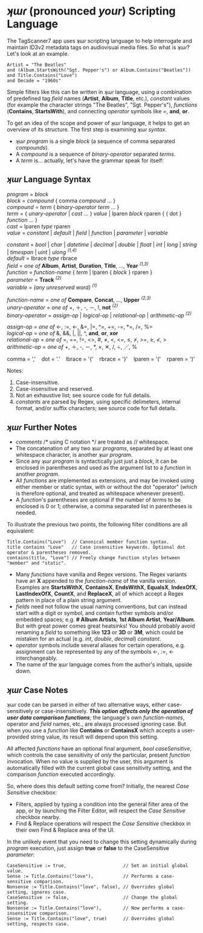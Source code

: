 ﻿# _ʞɯɾ_ (pronounced _your_) Scripting Language  

The TagScanner7 app uses _ʞɯɾ_ scripting language to help interrogate and maintain ID3v2 metadata tags on audiovisual media files. So what is _ʞɯɾ_? Let's look at an example.  

    Artist = "The Beatles"
    and (Album.StartsWith("Sgt. Pepper's") or Album.Contains("Beatles"))
    and Title.Contains("Love")
    and Decade = "1960s"

Simple filters like this can be written in _ʞɯɾ_ language, using a combination of predefined tag _field_ names (**Artist**, **Album**, **Title**, etc.), _constant_ values (for example the character strings "The Beatles", "Sgt. Pepper's"), _functions_ (**Contains**, **StartsWith**), and connecting _operator_ symbols like =, **and**, **or**.  

To get an idea of the scope and power of _ʞɯɾ_ language, it helps to get an overview of its structure. The first step is examining _ʞɯɾ_ _syntax_.  

- _ʞɯɾ_ _program_ is a single _block_ (a sequence of comma separated _compounds_).  
- A _compound_ is a sequence of _binary-operator_ separated _terms_.  
- A _term_ is... actually, let's have the grammar speak for itself:  

## _ʞɯɾ_ Language Syntax  

_program_ = _block_  
_block_ = _compound_ \{ comma _compound_ ... \}  
_compound_ = _term_ \{ _binary-operator_ _term_ ... \}  
_term_ = \{ _unary-operator_ | _cast_ ... \} _value_ | lparen _block_ rparen \{ \{ dot \} _function_ ... \}  
_cast_ = lparen _type_ rparen  
_value_ = _constant_ | _default_ | _field_ | _function_ | _parameter_ | _variable_  

_constant_ = _bool_ | _char_ | _datetime_ | _decimal_ | _double_ | _float_ | _int_ | _long_ | _string_ | _timespan_ | _uint_ | _ulong_ <sup>_(1,4)_</sup>  
_default_ = lbrace _type_ rbrace  
_field_ = _one of_ **Album**, **Artist**, **Duration**, **Title**, ..., **Year** <sup>_(1,3)_</sup>  
_function_ = _function-name_ \{ _term_ | lparen \{ _block_ \} rparen \}  
_parameter_ = **Track** <sup>_(2)_</sup>  
_variable_ = _(any unreserved word)_ <sup>_(1)_</sup>  

_function-name_ = _one of_ **Compare**, **Concat**, ..., **Upper** <sup>_(2,3)_</sup>  
_unary-operator_ = _one of_ +, ＋, -, －, !, **not** <sup>_(2)_</sup>  
_binary-operator_ = _assign-op_ | _logical-op_ | _relational-op_ | _arithmetic-op_ <sup>_(2)_</sup>  

_assign-op_ = _one of_ \<-, :=, ←, &=, |=, \^=, +=, -=, \*=, /=, %=  
_logical-op_ = _one of_ &, &&, |, ||, ^, **and**, **or**, **xor**  
_relational-op_ = _one of_ =, ==, !=, <>, #, ≠, <, \<=, ≤, ≯, >=, ≥, ≮, >  
_arithmetic-op_ = _one of_ +, ＋, -, －, *, ×, ✕, /, ÷, ／, %  

comma = ','&nbsp;&nbsp;&nbsp; dot = '.'&nbsp;&nbsp;&nbsp; lbrace = '{'&nbsp;&nbsp;&nbsp; rbrace = '}'&nbsp;&nbsp;&nbsp; lparen = '('&nbsp;&nbsp;&nbsp; rparen = ')'  

Notes:  
1. Case-insensitive.  
2. Case-insensitive and reserved.  
3. Not an exhaustive list; see source code for full details.  
4. _constants_ are parsed by Regex, using specific delimeters, internal format, and/or suffix characters; see source code for full details.  

## _ʞɯɾ_ Further Notes  

- _comments_ /* using C notation */ are treated as // whitespace.  
- The concatenation of any two _ʞɯɾ_ _programs_, separated by at least one whitespace character, is another _ʞɯɾ_ _program_.  
- Since any _ʞɯɾ_ _program_ is syntactically just just a _block_, it can be enclosed in parentheses and used as the argument list to a _function_ in another _program_.  
- All _functions_ are implemented as extensions, and may be invoked using either member or static syntax, with or without the dot "operator" (which is therefore optional, and treated as whitespace whenever present).  
- A _function_'s parentheses are optional if the number of _terms_ to be enclosed is 0 or 1; otherwise, a comma separated list in parentheses is needed.  

To illustrate the previous two points, the following filter conditions are all equivalent:  

    Title.Contains("Love")  // Canonical member function syntax.
    title contains "Love"   // Case insensitive keywords. Optional dot operator & parentheses removed.
    contains(title, "Love") // Freely change function styles between "member" and "static".

- Many _functions_ have vanilla and Regex versions. The Regex variants have an **X** appended to the _function-name_ of the vanilla version. Examples are **StartsWithX**, **ContainsX**, **EndsWithX**, **EqualsX**, **IndexOfX**, **LastIndexOfX**, **CountX**, and **ReplaceX**, all of which accept a Regex pattern in place of a plain string argument.  
- _fields_ need not follow the usual naming conventions, but can instead start with a digit or symbol, and contain further symbols and/or embedded spaces; e.g. **\#&nbsp;Album&nbsp;Artists**, **1st&nbsp;Album&nbsp;Artist**, **Year/Album**. But with great power comes great heatsinks! You should probably avoid renaming a _field_ to something like **123** or **3D** or **3M**, which could be mistaken for an actual (e.g. _int_, _double_, _decimal_) _constant_.  
- _operator_ symbols include several aliases for certain operations, e.g. assignment can be represented by any of the symbols \<-, :=, ← interchangeably.  
- The name of the _ʞɯɾ_ language comes from the author's initials, upside down.  

## _ʞɯɾ_ Case Notes  

_ʞɯɾ_ code can be parsed in either of two alternative ways, either case-sensitively or case-insensitively. ***This option affects only the operation of user data comparison functions***; the language's own _function-names_, operator and _field_ names, etc., are always processed ignoring case.  But when you use a _function_ like **Contains** or **ContainsX** which accepts a user-provided string value, its result will depend upon this setting.  

All affected _functions_ have an optional final argument, _bool caseSensitive_, which controls the case sensitivity of _only_ the particular, present _function_ invocation. When no value is supplied by the user, this argument is automatically filled with the current global case sensitivity setting, and the comparison _function_ executed accordingly.  

So, where does this default setting come from? Initially, the nearest _Case Sensitive_ checkbox:  

- Filters, applied by typing a condition into the general filter area of the app, or by launching the Filter Editor, will respect the _Case Sensitive_ checkbox nearby.  
- Find & Replace operations will respect the _Case Sensitive_ checkbox in their own Find & Replace area of the UI.  

In the unlikely event that you need to change this setting dynamically during _program_ execution, just assign **true** or **false** to the CaseSensitive _parameter_:  

    CaseSensitive := true,                     // Set an initial global value.
    Sense := Title.Contains("love"),           // Performs a case-sensitive comparison.
    Nonsense := Title.Contains("love", false), // Overrides global setting, ignores case.
    CaseSensitive := false,                    // Change the global setting.
    Nonsense := Title.Contains("love"),        // Now performs a case-insensitive comparison.
    Sense := Title.Contains("love", true)      // Overrides global setting, respects case.
